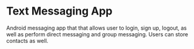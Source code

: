 # Text Messaging App
Android messaging app that that allows user to login, sign up, logout, as well as perform direct messaging and group messaging. Users can store contacts as well.
